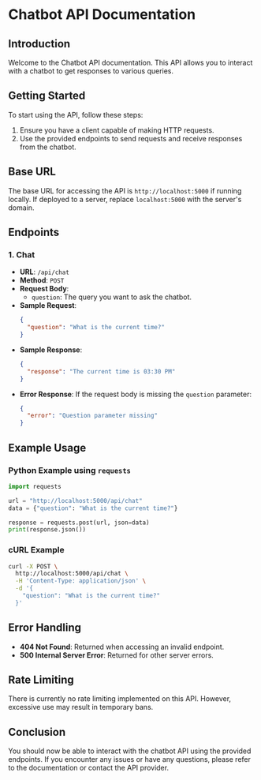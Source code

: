 # Chatbot API Documentation

## Introduction

Welcome to the Chatbot API documentation. This API allows you to interact with a chatbot to get responses to various queries.

## Getting Started

To start using the API, follow these steps:

1. Ensure you have a client capable of making HTTP requests.
2. Use the provided endpoints to send requests and receive responses from the chatbot.

## Base URL

The base URL for accessing the API is `http://localhost:5000` if running locally. If deployed to a server, replace `localhost:5000` with the server's domain.

## Endpoints

### 1. Chat

- **URL**: `/api/chat`
- **Method**: `POST`
- **Request Body**:
  - `question`: The query you want to ask the chatbot.
- **Sample Request**:
  ```json
  {
    "question": "What is the current time?"
  }
  ```
- **Sample Response**:
  ```json
  {
    "response": "The current time is 03:30 PM"
  }
  ```
- **Error Response**:
  If the request body is missing the `question` parameter:
  ```json
  {
    "error": "Question parameter missing"
  }
  ```

## Example Usage

### Python Example using `requests`

```python
import requests

url = "http://localhost:5000/api/chat"
data = {"question": "What is the current time?"}

response = requests.post(url, json=data)
print(response.json())
```

### cURL Example

```bash
curl -X POST \
  http://localhost:5000/api/chat \
  -H 'Content-Type: application/json' \
  -d '{
    "question": "What is the current time?"
  }'
```

## Error Handling

- **404 Not Found**: Returned when accessing an invalid endpoint.
- **500 Internal Server Error**: Returned for other server errors.

## Rate Limiting

There is currently no rate limiting implemented on this API. However, excessive use may result in temporary bans.

## Conclusion

You should now be able to interact with the chatbot API using the provided endpoints. If you encounter any issues or have any questions, please refer to the documentation or contact the API provider.
